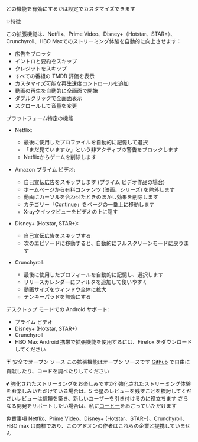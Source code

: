 どの機能を有効にするかは設定でカスタマイズできます

✨特徴

この拡張機能は、Netflix、Prime Video、Disney+（Hotstar、STAR+）、Crunchyroll、HBO Maxでのストリーミング体験を自動的に向上させます：
- 広告をブロック
- イントロと要約をスキップ
- クレジットをスキップ
- すべての番組の TMDB 評価を表示
- カスタマイズ可能な再生速度コントロールを追加
- 動画の再生を自動的に全画面で開始
- ダブルクリックで全画面表示
- スクロールして音量を変更

プラットフォーム特定の機能

- Netflix:
    - 最後に使用したプロファイルを自動的に記憶して選択
    - 「まだ見ていますか」という非アクティブの警告をブロックします
    - Netflixからゲームを削除します

- Amazon プライム ビデオ:
    - 自己宣伝広告をスキップします (プライム ビデオ作品の場合)
    - ホームページから有料コンテンツ (映画、シリーズ) を除外します
    - 動画にカーソルを合わせたときのぼかし効果を削除します
    - カテゴリー「Continue」をページの一番上に移動します
    - Xrayクイックビューをビデオの上に隠す

- Disney+ (Hotstar, STAR+):
    - 自己宣伝広告をスキップする
    - 次のエピソードに移動すると、自動的にフルスクリーンモードに戻ります

- Crunchyroll:
    - 最後に使用したプロフィールを自動的に記憶し、選択します
    - リリースカレンダーにフィルタを追加して使いやすく
    - 動画サイズをウィンドウ全体に拡大
    - テンキーパッドを無効にする

デスクトップ モードでの Android サポート:
- プライム ビデオ
- Disney+ (Hotstar, STAR+)
- Crunchyroll
- HBO Max
  Android 携帯で拡張機能を使用するには、Firefox をダウンロードしてください

☔ 安全でオープン ソース
この拡張機能はオープン ソースです [Github](https://github.com/Dreamlinerm/Netflix-Prime-Auto-Skip) で自由に貢献したり、コードを調べたりしてください

💕 強化されたストリーミングをお楽しみですか?
強化されたストリーミング体験をお楽しみいただけている場合は、5 つ星のレビューを残すことを検討してくださいレビューは信頼を築き、新しいユーザーを引き付けるのに役立ちます
さらなる開発をサポートしたい場合は、私に[コーヒー](https://github.com/sponsors/Dreamlinerm)をおごっていただけます

免責事項
Netflix、Prime Video、Disney+ (Hotstar、STAR+)、Crunchyroll、HBO max は商標であり、このアドオンの作者はこれらの企業と提携していません
